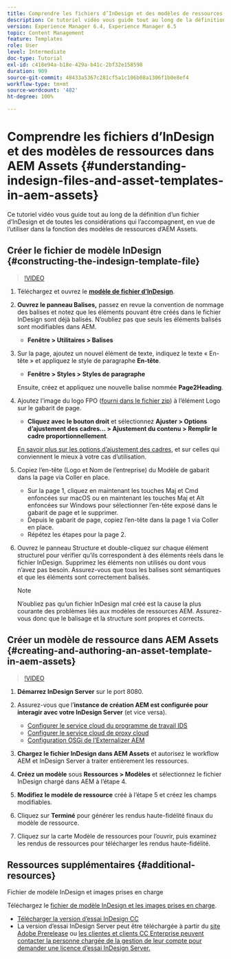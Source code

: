 ```yaml
---
title: Comprendre les fichiers d’InDesign et des modèles de ressources dans AEM Assets
description: Ce tutoriel vidéo vous guide tout au long de la définition d’un fichier d’InDesign et de toutes les considérations qui l’accompagnent, en vue de l’utiliser dans la fonction des modèles de ressources d’AEM Assets.
version: Experience Manager 6.4, Experience Manager 6.5
topic: Content Management
feature: Templates
role: User
level: Intermediate
doc-type: Tutorial
exl-id: c418e94a-b18e-429a-b41c-2bf32e158598
duration: 909
source-git-commit: 48433a5367c281cf5a1c106b08a1306f1b0e8ef4
workflow-type: tm+mt
source-wordcount: '482'
ht-degree: 100%

---
```


# Comprendre les fichiers d’InDesign et des modèles de ressources dans AEM Assets {#understanding-indesign-files-and-asset-templates-in-aem-assets}

Ce tutoriel vidéo vous guide tout au long de la définition d’un fichier d’InDesign et de toutes les considérations qui l’accompagnent, en vue de l’utiliser dans la fonction des modèles de ressources d’AEM Assets.

## Créer le fichier de modèle InDesign {#constructing-the-indesign-template-file}

>[!VIDEO](https://video.tv.adobe.com/v/19293?quality=12&learn=on)

1. Téléchargez et ouvrez le [**modèle de fichier d’InDesign**](assets/asset-templates-tutorial-video--supporting-files.zip).
2. **Ouvrez le panneau Balises,** passez en revue la convention de nommage des balises et notez que les éléments pouvant être créés dans le fichier InDesign sont déjà balisés. N’oubliez pas que seuls les éléments balisés sont modifiables dans AEM.

   * **Fenêtre > Utilitaires > Balises**

3. Sur la page, ajoutez un nouvel élément de texte, indiquez le texte « En-tête » et appliquez le style de paragraphe **En-tête**.

   * **Fenêtre > Styles > Styles de paragraphe**

   Ensuite, créez et appliquez une nouvelle balise nommée **Page2Heading**.

4. Ajoutez l’image du logo FPO ([fourni dans le fichier zip](assets/asset-templates-tutorial-video--supporting-files.zip)) à l’élément Logo sur le gabarit de page.

   * **Cliquez avec le bouton droit** et sélectionnez **Ajuster > Options d’ajustement des cadres... > Ajustement du contenu > Remplir le cadre proportionnellement**.

   [En savoir plus sur les options d’ajustement des cadres](https://helpx.adobe.com/fr/indesign/using/frames-objects.html#fitting_objects_to_frames), et sur celles qui conviennent le mieux à votre cas d’utilisation.

5. Copiez l’en-tête (Logo et Nom de l’entreprise) du Modèle de gabarit dans la page via Coller en place.

   * Sur la page 1, cliquez en maintenant les touches Maj et Cmd enfoncées sur macOS ou en maintenant les touches Maj et Alt enfoncées sur Windows pour sélectionner l’en-tête exposé dans le gabarit de page et le supprimer.
   * Depuis le gabarit de page, copiez l’en-tête dans la page 1 via Coller en place.
   * Répétez les étapes pour la page 2.

6. Ouvrez le panneau Structure et double-cliquez sur chaque élément structurel pour vérifier qu’ils correspondent à des éléments réels dans le fichier InDesign. Supprimez les éléments non utilisés ou dont vous n’avez pas besoin. Assurez-vous que tous les balises sont sémantiques et que les éléments sont correctement balisés.

   >[!NOTE]
   >
   >N’oubliez pas qu’un fichier InDesign mal créé est la cause la plus courante des problèmes liés aux modèles de ressources AEM. Assurez-vous donc que le balisage et la structure sont propres et corrects.

## Créer un modèle de ressource dans AEM Assets {#creating-and-authoring-an-asset-template-in-aem-assets}

>[!VIDEO](https://video.tv.adobe.com/v/19294?quality=12&learn=on)

1. **Démarrez InDesign Server** sur le port 8080.
2. Assurez-vous que l’**instance de création AEM est configurée pour interagir avec votre InDesign Server** (et vice versa).

   * [Configurer le service cloud du programme de travail IDS](http://localhost:4502/etc/cloudservices/proxy/ids.html)
   * [Configurer le service cloud de proxy cloud](http://localhost:4502/etc/cloudservices/proxy.html)
   * [Configuration OSGi de l’Externalizer AEM](http://localhost:4502/system/console/configMgr)

3. **Chargez le fichier InDesign dans AEM Assets** et autorisez le workflow AEM et InDesign Server à traiter entièrement les ressources.
4. **Créez un modèle** sous **Ressources > Modèles** et sélectionnez le fichier InDesign chargé dans AEM à l’étape 4.
5. **Modifiez le modèle de ressource** créé à l’étape 5 et créez les champs modifiables.
6. Cliquez sur **Terminé** pour générer les rendus haute-fidélité finaux du modèle de ressource.
7. Cliquez sur la carte Modèle de ressources pour l’ouvrir, puis examinez les rendus de ressources pour télécharger les rendus haute-fidélité.

## Ressources supplémentaires {#additional-resources}

Fichier de modèle InDesign et images prises en charge

Téléchargez le [fichier de modèle InDesign et les images prises en charge](assets/asset-templates-tutorial-video--supporting-files-1.zip).

* [Télécharger la version d’essai InDesign CC](https://creative.adobe.com/products/download/indesign)
* La version d’essai InDesign Server peut être téléchargée à partir du [site Adobe Prerelease](https://www.adobeprerelease.com/) ou [les clientes et clients CC Enterprise peuvent contacter la personne chargée de la gestion de leur compte pour demander une licence d’essai InDesign Server.](https://www.adobe.com/fr/products/indesignserver/faq.html)
